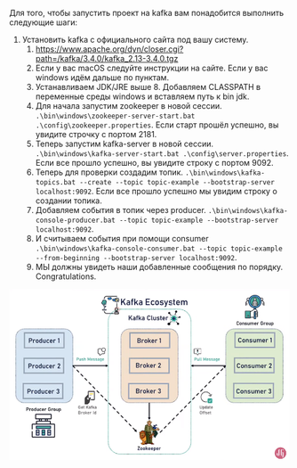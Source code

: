 Для того, чтобы запустить проект на kafka вам понадобится выполнить следующие шаги:
1. Установить kafka с официального сайта под вашу систему.
    1. https://www.apache.org/dyn/closer.cgi?path=/kafka/3.4.0/kafka_2.13-3.4.0.tgz
    2. Если у вас macOS следуйте инструкции на сайте. Если у вас windows идём дальше по пунктам.
    3. Устанавливаем JDK/JRE выше 8. Добавляем CLASSPATH в переменные среды windows и вставляем путь к bin jdk. 
    4. Для начала запустим zookeeper в новой сессии. 
    ```.\bin\windows\zookeeper-server-start.bat .\config\zookeeper.properties```. Если старт прошёл успешно, вы увидите строчку с портом 2181.
    5. Теперь запустим kafka-server в новой сессии. 
    ``.\bin\windows\kafka-server-start.bat .\config\server.properties``. Если все прошло успешно, вы увидите строку с портом 9092.
    6. Теперь для проверки создадим топик. 
    ``.\bin\windows\kafka-topics.bat --create --topic topic-example --bootstrap-server localhost:9092``. Если все прошло успешно мы увидим строку о создании топика.
    7. Добавляем события в топик через producer. 
    ``.\bin\windows\kafka-console-producer.bat --topic topic-example --bootstrap-server localhost:9092``.
    8. И считываем события при помощи consumer ``.\bin\windows\kafka-console-consumer.bat --topic topic-example --from-beginning --bootstrap-server localhost:9092``.
    9. МЫ должны увидеть наши добавленные сообщения по порядку. Congratulations.


![img.png](img.png)